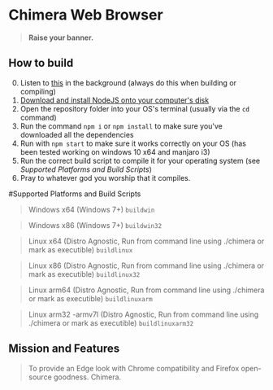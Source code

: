 # Chimera Web Browser
> <b> Raise your banner. </b>
## How to build
0. Listen to [this](https://www.youtube.com/watch?v=GDpmVUEjagg) in the background (always do this when building or compiling)
1. [Download and install NodeJS onto your computer's disk](https://nodejs.org/en/)
2. Open the repository folder into your OS's terminal (usually via the `cd` command)
3. Run the command `npm i` or `npm install` to make sure you've downloaded all the dependencies
4. Run with `npm start` to make sure it works correctly on your OS (has been tested working on windows 10 x64 and manjaro i3)
5. Run the correct build script to compile it for your operating system (see *Supported Platforms and Build Scripts*)
6. Pray to whatever god you worship that it compiles.

#Supported Platforms and Build Scripts
>Windows x64 (Windows 7+)
`buildwin` 

>Windows x86 (Windows 7+)
`buildwin32`

>Linux x64 (Distro Agnostic, Run from command line using ./chimera or mark as executible)
`buildlinux`

>Linux x86 (Distro Agnostic, Run from command line using ./chimera or mark as executible)
`buildlinux32`

>Linux arm64 (Distro Agnostic, Run from command line using ./chimera or mark as executible)
`buildlinuxarm`

>Linux arm32 -armv7l (Distro Agnostic, Run from command line using ./chimera or mark as executible)
`buildlinuxarm32`

## Mission and Features
> To provide an Edge look with Chrome compatibility and Firefox open-source goodness. Chimera.